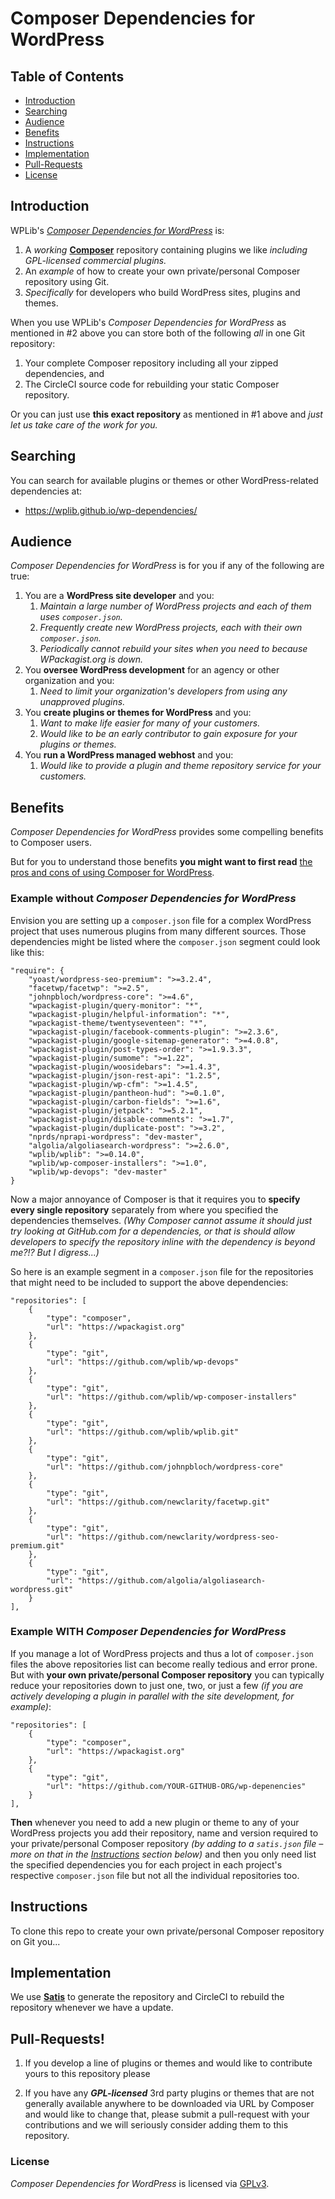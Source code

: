 # Composer Dependencies for WordPress

## Table of Contents
- [Introduction](#introduction)
- [Searching](#searching)
- [Audience](#audience)
- [Benefits](#benefits)
- [Instructions](#instructions)
- [Implementation](#implementation)
- [Pull-Requests](#pull-requests)
- [License](#license)

## Introduction

WPLib's [_Composer Dependencies for WordPress_](https://wplib.github.io/wp-dependencies/) is:
 
 1. A _working_ [**Composer**](https://getcomposer.org) repository containing plugins we like 
    _including GPL-licensed commercial plugins._
 1. An _example_ of how to create your own private/personal Composer repository using Git.
 1. _Specifically_ for developers who build WordPress sites, plugins and themes. 
 
When you use WPLib's _Composer Dependencies for WordPress_ as mentioned in #2 above you can store 
both of the following _all_ in one Git repository:
 
 1. Your complete Composer repository including all your zipped dependencies, and 
 2. The CircleCI source code for rebuilding your static Composer repository.

Or you can just use **this exact repository** as mentioned in #1 above and 
_just let us take care of the work for you._   

   
## Searching 
You can search for available plugins or themes or other WordPress-related dependencies at:

- https://wplib.github.io/wp-dependencies/


## Audience  
_Composer Dependencies for WordPress_ is for you if any of the following are true:
  
1. You are a **WordPress site developer** and you: 
    1. _Maintain a large number of WordPress projects and each of them uses `composer.json`._
    1. _Frequently create new WordPress projects, each with their own `composer.json`._
    1. _Periodically cannot rebuild your sites when you need to because WPackagist.org is down._
1. You **oversee WordPress development** for an agency or other organization and you: 
    1. _Need to limit your organization's developers from using any unapproved plugins._
1. You **create plugins or themes for WordPress** and you: 
    1. _Want to make life easier for many of your customers._
    1. _Would like to be an early contributor to gain exposure for your plugins or themes._
1. You **run a WordPress managed webhost** and you: 
    1. _Would like to provide a plugin and theme repository service for your customers._ 
 
## Benefits
_Composer Dependencies for WordPress_ provides some compelling benefits to Composer users.
 
But for you to understand those benefits **you might want to first read** [the pros and cons of using Composer for WordPress](Composer-for-WordPress.md). 


### Example without _Composer Dependencies for WordPress_ 

Envision you are setting up a `composer.json` file for a complex WordPress project that uses numerous plugins from many different sources. Those dependencies might be listed where the `composer.json` segment could look like this:

    "require": {
        "yoast/wordpress-seo-premium": ">=3.2.4",
        "facetwp/facetwp": ">=2.5",
        "johnpbloch/wordpress-core": ">=4.6",
        "wpackagist-plugin/query-monitor": "*",
        "wpackagist-plugin/helpful-information": "*",
        "wpackagist-theme/twentyseventeen": "*",
        "wpackagist-plugin/facebook-comments-plugin": ">=2.3.6",
        "wpackagist-plugin/google-sitemap-generator": ">=4.0.8",
        "wpackagist-plugin/post-types-order": ">=1.9.3.3",
        "wpackagist-plugin/sumome": ">=1.22",
        "wpackagist-plugin/woosidebars": ">=1.4.3",
        "wpackagist-plugin/json-rest-api": "1.2.5",
        "wpackagist-plugin/wp-cfm": ">=1.4.5",
        "wpackagist-plugin/pantheon-hud": ">=0.1.0",
        "wpackagist-plugin/carbon-fields": ">=1.6",
        "wpackagist-plugin/jetpack": ">=5.2.1",
        "wpackagist-plugin/disable-comments": ">=1.7",
        "wpackagist-plugin/duplicate-post": ">=3.2",
        "nprds/nprapi-wordpress": "dev-master",
        "algolia/algoliasearch-wordpress": ">=2.6.0",
        "wplib/wplib": ">=0.14.0",
        "wplib/wp-composer-installers": ">=1.0",
        "wplib/wp-devops": "dev-master"
    }

Now a major annoyance of Composer is that it requires you to **specify every single repository** separately from where you specified the dependencies themselves. _(Why Composer cannot assume it should just try looking at GitHub.com for a dependencies, or that is should allow developers to specify the repository inline with the dependency is beyond me?!?  But I digress...)_

So here is an example segment in a `composer.json` file for the repositories that might need to be included to support the above dependencies:

    "repositories": [
        {
            "type": "composer",
            "url": "https://wpackagist.org"
        },
        {
            "type": "git",
            "url": "https://github.com/wplib/wp-devops"
        },
        {
            "type": "git",
            "url": "https://github.com/wplib/wp-composer-installers"
        },
        {
            "type": "git",
            "url": "https://github.com/wplib/wplib.git"
        },
        {
            "type": "git",
            "url": "https://github.com/johnpbloch/wordpress-core"
        },
        {
            "type": "git",
            "url": "https://github.com/newclarity/facetwp.git"
        },
        {
            "type": "git",
            "url": "https://github.com/newclarity/wordpress-seo-premium.git"
        },
        {
            "type": "git",
            "url": "https://github.com/algolia/algoliasearch-wordpress.git"
        }
    ],
    

### Example WITH _Composer Dependencies for WordPress_ 

If you manage a lot of WordPress projects and thus a lot of `composer.json` files the above repositories list can become really tedious and error prone. But with **your own private/personal Composer repository** you can typically reduce your repositories down to just one, two, or just a few _(if you are actively developing a plugin in parallel with the site development, for example)_:         

    "repositories": [
        {
            "type": "composer",
            "url": "https://wpackagist.org"
        },
        {
            "type": "git",
            "url": "https://github.com/YOUR-GITHUB-ORG/wp-depenencies"
        }
    ],

**Then** whenever you need to add a new plugin or theme to any of your WordPress projects you add their repository, name and version required to your private/personal Composer repository _(by adding to a `satis.json` file &ndash; more on that in the [Instructions](#Instructions) section below)_ and then you only need list the specified dependencies you for each project in each project's respective `composer.json` file but not all the individual repositories too.
   
## Instructions
To clone this repo to create your own private/personal Composer repository on Git you... 

## Implementation
We use [**Satis**](https://getcomposer.org/doc/articles/handling-private-packages-with-satis.md) 
to generate the repository and CircleCI to rebuild the repository whenever we have a update.  

## Pull-Requests! 

1. If you develop a line of plugins or themes and would like to contribute yours to this repository please 

2. If you have any _**GPL-licensed**_ 3rd party plugins or themes that are not generally available anywhere 
to be downloaded via URL by Composer and would like to change that, please submit a pull-request with 
your contributions and we will seriously consider adding them to this repository.  

### License

_Composer Dependencies for WordPress_ is licensed via [GPLv3](https://www.gnu.org/licenses/gpl-3.0.en.html).